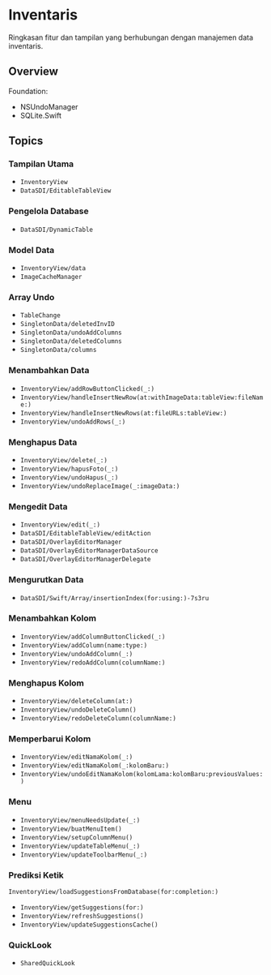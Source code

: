 # Inventaris

Ringkasan fitur dan tampilan yang berhubungan dengan manajemen data inventaris.

## Overview

Foundation:
- NSUndoManager
- SQLite.Swift

## Topics

### Tampilan Utama
- ``InventoryView``
- ``DataSDI/EditableTableView``

### Pengelola Database
- ``DataSDI/DynamicTable``

### Model Data
- ``InventoryView/data``
- ``ImageCacheManager``

### Array Undo
- ``TableChange``
- ``SingletonData/deletedInvID``
- ``SingletonData/undoAddColumns``
- ``SingletonData/deletedColumns``
- ``SingletonData/columns``

### Menambahkan Data
- ``InventoryView/addRowButtonClicked(_:)``
- ``InventoryView/handleInsertNewRow(at:withImageData:tableView:fileName:)``
- ``InventoryView/handleInsertNewRows(at:fileURLs:tableView:)``
- ``InventoryView/undoAddRows(_:)``

### Menghapus Data
- ``InventoryView/delete(_:)``
- ``InventoryView/hapusFoto(_:)``
- ``InventoryView/undoHapus(_:)``
- ``InventoryView/undoReplaceImage(_:imageData:)``

### Mengedit Data
- ``InventoryView/edit(_:)``
- ``DataSDI/EditableTableView/editAction``
- ``DataSDI/OverlayEditorManager``
- ``DataSDI/OverlayEditorManagerDataSource``
- ``DataSDI/OverlayEditorManagerDelegate``

### Mengurutkan Data
- ``DataSDI/Swift/Array/insertionIndex(for:using:)-7s3ru``

### Menambahkan Kolom
- ``InventoryView/addColumnButtonClicked(_:)``
- ``InventoryView/addColumn(name:type:)``
- ``InventoryView/undoAddColumn(_:)``
- ``InventoryView/redoAddColumn(columnName:)``

### Menghapus Kolom
- ``InventoryView/deleteColumn(at:)``
- ``InventoryView/undoDeleteColumn()``
- ``InventoryView/redoDeleteColumn(columnName:)``

### Memperbarui Kolom
- ``InventoryView/editNamaKolom(_:)``
- ``InventoryView/editNamaKolom(_:kolomBaru:)``
- ``InventoryView/undoEditNamaKolom(kolomLama:kolomBaru:previousValues:)``

### Menu
- ``InventoryView/menuNeedsUpdate(_:)``
- ``InventoryView/buatMenuItem()``
- ``InventoryView/setupColumnMenu()``
- ``InventoryView/updateTableMenu(_:)``
- ``InventoryView/updateToolbarMenu(_:)``

### Prediksi Ketik
 ``InventoryView/loadSuggestionsFromDatabase(for:completion:)``
- ``InventoryView/getSuggestions(for:)``
- ``InventoryView/refreshSuggestions()``
- ``InventoryView/updateSuggestionsCache()``

### QuickLook
- ``SharedQuickLook``
